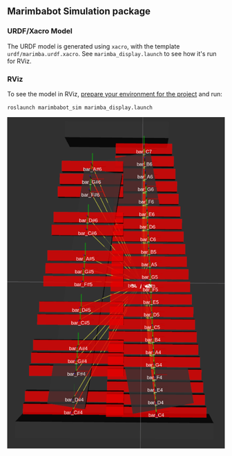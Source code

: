 ## Marimbabot Simulation package


### URDF/Xacro Model

The URDF model is generated using `xacro`, with the template `urdf/marimba.urdf.xacro`. See `marimba_display.launch` to see how it's run for RViz.


### RViz

To see the model in RViz, [prepare your environment for the project](../README.md#setup) and run:

```bash
roslaunch marimbabot_sim marimba_display.launch
```

![Marimba](extra/marimba_sim.png)